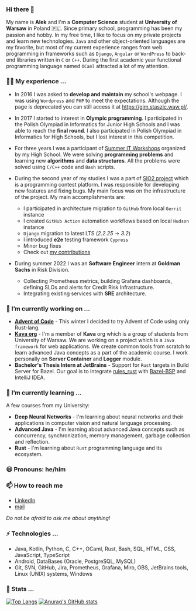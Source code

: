 ### Hi there 👋

My name is **Alek** and I'm a **Computer Science** student at **University of Warsaw** in Poland 🇵🇱. Since primary school, programming has been my passion and hobby. In my free time, I like to focus on my private projects and learn new technologies. `Java` and other object-oriented languages are my favorite, but most of my current experience ranges from web programming in frameworks such as `Django`, `Angular` or `WordPress` to back-end libraries written in `C` or `C++`. During the first academic year functional programming language named `OCaml` attracted a lot of my attention.

### 👨‍💻 My experience ...
- In 2016 I was asked to **develop and maintain** my school's webpage. I was using `Wordpress` and `PHP` to meet the expectations. Although the page is deprecated you can still access it at https://gim.staszic.waw.pl/.

- In 2017 I started to interest in **Olympic programming**. I participated in the Polish Olympiad in Informatics for Junior High Schools and I was able to reach the **final round**. I also participated in Polish Olympiad in Informatics for High Schools, but I lost interest in this competition.

- For three years I was a participant of [Summer IT Workshops](https://wwi.staszic.waw.pl/) organized by my High School. We were solving **programming problems** and learning new **algorithms** and **data structures**. All the problems were solved using `C/C++` code and `Bash` scripts. 

- During the second year of my studies I was a part of [SIO2 project](https://github.com/sio2project/oioioi) which is a programming contest platform. I was responsible for developing new features and fixing bugs. My main focus was on the infrastructure of the project. My main accomplishments are:
  - I participated in architecture migration to `GitHub` from local `Gerrit` instance
  - I created `GitHub Action` automation workflows based on local `Hudson` instance
  - `Django` migration to latest LTS (*2.2.25* -> *3.2*)
  - I introduced **e2e** testing framework `Cypress`
  - Minor bug fixes
  - Check out [my contributions](https://github.com/sio2project/oioioi/commits?author=tudny)

- During summer 2022 I was an **Software Engineer** intern at **Goldman Sachs** in Risk Division. 
  - Collecting Prometheus metrics, building Grafana dashboards, defining SLOs and alerts for Credit Risk Infrastructure.
  - Integrating existing services with **SRE** architecture.

### 🔭 I’m currently working on ...
- [**Advent of Code**](https://tudny.com/advent-of-code) - This winter I decided to try Advent of Code using only Rust-lang.
- [**Kava org**](https://github.com/jaks-mimuw-kava-org/) - I'm a member of **Kava** org which is a group of students from University of Warsaw. We are working on a project which is a `Java framework` for web applications. We create common tools from scratch to learn advanced Java concepts as a part of the academic course. I work personally on **Server Container** and **Logger** module.
- **Bachelor's Thesis Intern at JetBrains** - Support for `Rust` targets in Build Server for Bazel. Our goal is to integrate [rules_rust](https://github.com/bazelbuild/rules_rust) with [Bazel-BSP](https://github.com/JetBrains/bazel-bsp) and IntelliJ IDEA.

### 🌱 I’m currently learning ...
A few courses from my University:
- **Deep Neural Networks** - I'm learning about neural networks and their applications in computer vision and natural language processing.
- **Advanced Java** - I'm learning about advanced Java concepts such as concurrency, synchronization, memory management, garbage collection and reflection.
- **Rust** - I'm learning about `Rust` programming language and its ecosystem.

### 😄 Pronouns: he/him
### 📫 How to reach me
- [LinkedIn](https://www.linkedin.com/in/aleksander-tudruj/)
- [mail](mailto:aleksanderwt+github@gmail.com)

*Do not be afraid to ask me about anything!*

### ⚡ Technologies ...
- Java, Kotlin, Python, C, C++, OCaml, Rust, Bash, SQL, HTML, CSS, JavaScript, TypeScript
- Android, DataBases (Oracle, PostgreSQL, MySQL)
- Git, SVN, GitHub, Jira, Prometheus, Grafana, Miro, OBS, JetBrains tools, Linux (UNIX) systems, Windows


### 🎰 Stats ...
[![Top Langs](https://github-readme-stats.vercel.app/api/top-langs/?username=tudny&theme=transparent&count_private=true&exclude_repo=minix-task-template,SO-FileTrigger,SO-LCA,MIMUW-collection)](https://github.com/anuraghazra/github-readme-stats)
[![Anurag's GitHub stats](https://github-readme-stats.vercel.app/api?username=tudny&theme=transparent&count_private=true)](https://github.com/anuraghazra/github-readme-stats)


<!--
**tudny/tudny** is a ✨ _special_ ✨ repository because its `README.md` (this file) appears on your GitHub profile.

Here are some ideas to get you started:

- 🔭 I’m currently working on ...
- 🌱 I’m currently learning ...
- 👯 I’m looking to collaborate on ...
- 🤔 I’m looking for help with ...
- 💬 Ask me about ...
- 📫 How to reach me: ...
- 😄 Pronouns: ...
- ⚡ Fun fact: ...
-->
